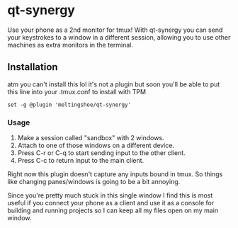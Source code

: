 # qt-synergy
Use your phone as a 2nd monitor for tmux! With qt-synergy you can send your keystrokes to a window in a different session, allowing you to use other machines as extra monitors in the terminal. 

## Installation
atm you can't install this lol it's not a plugin
but soon you'll be able to put this line into your .tmux.conf to install with TPM
```
set -g @plugin 'meltingshoe/qt-synergy'
```

### Usage
1. Make a session called "sandbox" with 2 windows.
2. Attach to one of those windows on a different device.
3. Press C-r or C-q to start sending input to the other client.
4. Press C-c to return input to the main client.


Right now this plugin doesn't capture any inputs bound in tmux. So things like changing panes/windows is going to be a bit annoying.

Since you're pretty much stuck in this single window I find this is most useful if you connect your phone as a client and use it as a console for building and running projects so I can keep all my files open on my main window.
